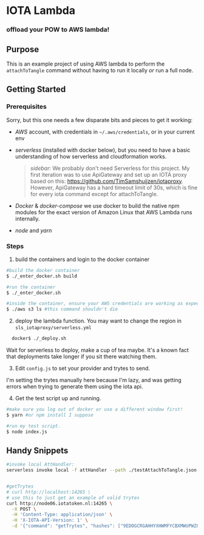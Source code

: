 # IOTA Lambda

### offload your POW to AWS lambda!

## Purpose

This is an example project of using AWS lambda to perform the `attachToTangle` command without having to run it locally *or* run a full node.

## Getting Started

### Prerequisites

Sorry, but this one needs a few disparate bits and pieces to get it working:
- *AWS* account, with credentials in `~/.aws/credentials`, or in your current env
- *serverless* (installed with docker below), but you need to have a basic understanding of how serverless and cloudformation works.

  >*sidebar:* We probably don't need Serverless for this project. My first iteration was to use ApiGateway and set up an IOTA proxy based on this: https://github.com/TimSamshuijzen/iotaproxy. However, ApiGateway has a hard timeout limit of 30s, which is fine for every iota command except for attachToTangle.

- *Docker* & *docker-compose* we use docker to build the native npm modules for the exact version of Amazon Linux that AWS Lambda runs internally.

- *node* and *yarn*


### Steps

1. build the containers and login to the docker container

  ```bash
  #build the docker container
  $ ./_enter_docker.sh build

  #run the container
  $ ./_enter_docker.sh

  #inside the container, ensure your AWS credentials are working as expected
  $ ./aws s3 ls #this command shouldn't die
  ```

2. deploy the lambda function. You may want to change the region in `sls_iotaproxy/serverless.yml`

  ```bash
    docker$ ./_deploy.sh  
  ```

  Wait for serverless to deploy, make a cup of tea maybe. It's a known fact that deployments take longer if you sit there watching them.

3. Edit `config.js` to set your provider and trytes to send.

  I'm setting the trytes manually here because I'm lazy, and was getting errors when trying to generate them using the iota api.

4. Get the test script up and running.

  ```bash
  #make sure you log out of docker or use a different window first!
  $ yarn #or npm install I suppose

  #run my test script.
  $ node index.js
  ```







## Handy Snippets

```bash
#invoke local AttHandler:
serverless invoke local -f attHandler --path ./testAttachToTangle.json

```


```bash

#getTrytes
# curl http://localhost:14265 \
# use this to just get an example of valid trytes
curl http://node06.iotatoken.nl:14265 \
  -X POST \
  -H 'Content-Type: application/json' \
  -H 'X-IOTA-API-Version: 1' \
  -d '{"command": "getTrytes", "hashes": ["9EDOGCRGAHHYXHWMFYCBXMWUPWZCTBUYYJOBP9RESITGUZBGVWQBNFDN9WMQKSMYYSNROWBXGDUZZ9999"]}'
```
